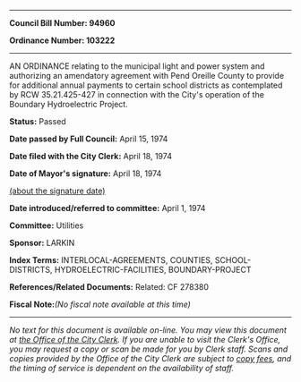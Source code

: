 

********

**Council Bill Number: 94960**
   
**Ordinance Number: 103222**
********

 AN ORDINANCE relating to the municipal light and power system and authorizing an amendatory agreement with Pend Oreille County to provide for additional annual payments to certain school districts as contemplated by RCW 35.21.425-427 in connection with the City's operation of the Boundary Hydroelectric Project.

**Status:** Passed
   
**Date passed by Full Council:** April 15, 1974
   
**Date filed with the City Clerk:** April 18, 1974
   
**Date of Mayor's signature:** April 18, 1974
   
[(about the signature date)](/~public/approvaldate.htm)
   
   
   
**Date introduced/referred to committee:** April 1, 1974
   
**Committee:** Utilities
   
**Sponsor:** LARKIN
   
   
**Index Terms:** INTERLOCAL-AGREEMENTS, COUNTIES, SCHOOL-DISTRICTS, HYDROELECTRIC-FACILITIES, BOUNDARY-PROJECT

**References/Related Documents:** Related: CF 278380

**Fiscal Note:**_(No fiscal note available at this time)_
********

_No text for this document is available on-line. You may view this document at [the Office of the City Clerk](http://www.seattle.gov/leg/clerk/contactUs.htm). If you are unable to visit the Clerk's Office, you may request a copy or scan be made for you by Clerk staff. Scans and copies provided by the Office of the City Clerk are subject to [copy fees](http://clerk.seattle.gov/~public/clerkfees.htm), and the timing of service is dependent on the availability of staff._


